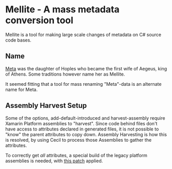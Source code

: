 # Mellite - A mass metadata conversion tool

Mellite is a tool for making large scale changes of metadata on C# source code bases.

## Name

[Meta](<https://en.wikipedia.org/wiki/Meta_(mythology)>) was the daughter of Hoples who became the first wife of Aegeus, king of Athens. Some traditions however name her as Mellite.

It seemed fitting that a tool for mass renaming "Meta"-data is an alternate name for Meta.

## Assembly Harvest Setup

Some of the options, add-default-introduced and harvest-assembly require Xamarin Platform assemblies to "harvest". Since code behind files don't have access to attributes declared in generated files, it is not possible to "know"
the parent attributes to copy down. Assembly Harvesting is how this is resolved, by using Cecil to process those Assemblies to gather the attributes.

To correctly get _all_ attributes, a special build of the legacy platform assemblies is needed, with [this patch](https://gist.github.com/chamons/7cb21ad92777b9dfd223eb65b8f87cc0) applied.
